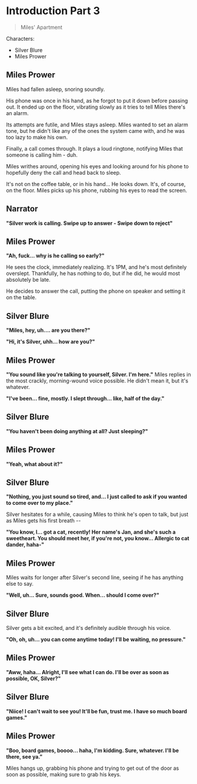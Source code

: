 # Introduction Part 3
> Miles' Apartment

Characters:
- Silver Blure
- Miles Prower

## Miles Prower
Miles had fallen asleep, snoring soundly.

His phone was once in his hand, as he forgot to put it down before passing out. It ended up on the floor, vibrating slowly as it tries to tell Miles there's an alarm.

Its attempts are futile, and Miles stays asleep. Miles wanted to set an alarm tone, but he didn't like any of the ones the system came with, and he was too lazy to make his own.

Finally, a call comes through. It plays a loud ringtone, notifying Miles that someone is calling him - duh.

Miles writhes around, opening his eyes and looking around for his phone to hopefully deny the call and head back to sleep.

It's not on the coffee table, or in his hand... He looks down. It's, of course, on the floor. Miles picks up his phone, rubbing his eyes to read the screen.

## Narrator
**"Silver work is calling. Swipe up to answer - Swipe down to reject"**

## Miles Prower
**"Ah, fuck... why is he calling so early?"**

He sees the clock, immediately realizing. It's 1PM, and he's most definitely overslept. Thankfully, he has nothing to do, but if he did, he would most absolutely be late.

He decides to answer the call, putting the phone on speaker and setting it on the table.

## Silver Blure
**"Miles, hey, uh.... are you there?"**

**"Hi, it's Silver, uhh... how are you?"**

## Miles Prower
**"You sound like you're talking to yourself, Silver. I'm here."** Miles replies in the most crackly, morning-wound voice possible. He didn't mean it, but it's whatever.

**"I've been... fine, mostly. I slept through... like, half of the day."**

## Silver Blure
**"You haven't been doing anything at all? Just sleeping?"**

## Miles Prower
**"Yeah, what about it?"**

## Silver Blure
**"Nothing, you just sound so tired, and... I just called to ask if you wanted to come over to my place."**

Silver hesitates for a while, causing Miles to think he's open to talk, but just as Miles gets his first breath --

**"You know, I... got a cat, recently! Her name's Jan, and she's such a sweetheart. You should meet her, if you're not, you know... Allergic to cat dander, haha-"**

## Miles Prower
Miles waits for longer after Silver's second line, seeing if he has anything else to say.

**"Well, uh... Sure, sounds good. When... should I come over?"**

## Silver Blure
Silver gets a bit excited, and it's definitely audible through his voice.

**"Oh, oh, uh... you can come anytime today! I'll be waiting, no pressure."**

## Miles Prower
**"Aww, haha... Alright, I'll see what I can do. I'll be over as soon as possible, OK, Silver?"**

## Silver Blure
**"Niice! I can't wait to see you! It'll be fun, trust me. I have so much board games."**

## Miles Prower
**"Boo, board games, boooo... haha, I'm kidding. Sure, whatever. I'll be there, see ya."**

Miles hangs up, grabbing his phone and trying to get out of the door as soon as possible, making sure to grab his keys.

